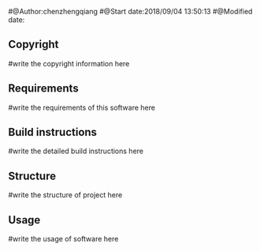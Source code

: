 #@Author:chenzhengqiang
#@Start date:2018/09/04 13:50:13
#@Modified date:


Copyright
---------

#write the copyright information here

Requirements
------------
#write the requirements of this software here

Build instructions
------------------
#write the detailed build instructions here

Structure
---------
#write the structure of project here

Usage
-----
#write the usage of software here
